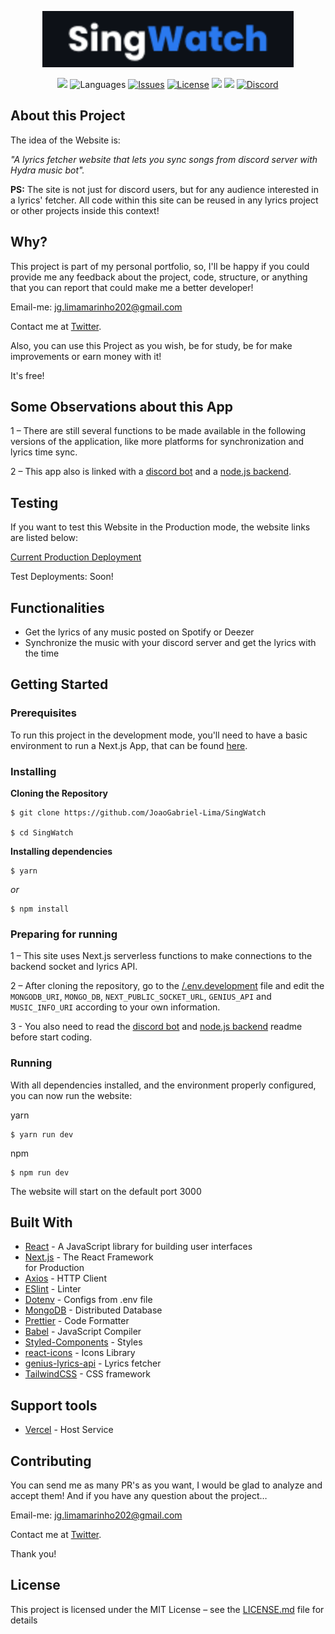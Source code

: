<p align="center">
<img width="402px" src="https://github.com/JoaoGabriel-Lima/SingWatch/blob/main/logo.png" alt="logo">
</p>
</p>

<p align="center">
<img src="https://img.shields.io/badge/-beta-gold">
<img alt="Languages" src="https://img.shields.io/badge/languages available -1-ffdb56">
<a href="https://github.com/JoaoGabriel-Lima/SingWatch/issues" target="_blank"><img alt="Issues" src="https://img.shields.io/github/issues/JoaoGabriel-Lima/SingWatch?color=ff5c5c"></a>
<a href="https://github.com/JoaoGabriel-Lima/SingWatch/blob/main/LICENSE.md" target="_blank"><img alt="License" src="https://img.shields.io/github/license/JoaoGabriel-Lima/SingWatch?color=37bf5d"></a>
<img src="https://img.shields.io/github/checks-status/JoaoGabriel-Lima/SingWatch/main">
<img src="https://img.shields.io/github/languages/top/JoaoGabriel-Lima/SingWatch">
<a href="https://discord.gg/A8QpetRAmS" target="_blank"><img alt="Discord" src="https://img.shields.io/discord/723176618159243284?color=ff6485"></a>
</p>

## About this Project

The idea of the Website is:

_"A lyrics fetcher website that lets you sync songs from discord server with Hydra music bot"._

**PS:** The site is not just for discord users, but for any audience interested in a lyrics' fetcher. All code within this site can be reused in any lyrics project or other projects inside this context!

## Why?

This project is part of my personal portfolio, so, I'll be happy if you could provide me any feedback about the project, code, structure, or anything that you can report that could make me a better developer!

Email-me: jg.limamarinho202@gmail.com

Contact me at [Twitter](https://twitter.com/juaozin__).

Also, you can use this Project as you wish, be for study, be for make improvements or earn money with it!

It's free!

## Some Observations about this App

1 – There are still several functions to be made available in the following versions of the application, like more platforms for synchronization and lyrics time sync.

2 – This app also is linked with a [discord bot](https://github.com/JoaoGabriel-Lima/singwatchbot) and a [node.js backend](https://github.com/JoaoGabriel-Lima/SingWatch-Backend).

## Testing

If you want to test this Website in the Production mode, the website links are listed below:

[Current Production Deployment](https://sing-watch.vercel.app/)

Test Deployments: Soon!

## Functionalities

- Get the lyrics of any music posted on Spotify or Deezer
- Synchronize the music with your discord server and get the lyrics with the time

## Getting Started

### Prerequisites

To run this project in the development mode, you'll need to have a basic environment to run a Next.js App, that can be found [here](https://nextjs.org/learn/basics/create-nextjs-app?utm_source=next-site&utm_medium=homepage-cta&utm_campaign=next-website).

### Installing

**Cloning the Repository**

```
$ git clone https://github.com/JoaoGabriel-Lima/SingWatch

$ cd SingWatch
```

**Installing dependencies**

```
$ yarn
```

_or_

```
$ npm install
```

### Preparing for running

1 – This site uses Next.js serverless functions to make connections to the backend socket and lyrics API.

2 – After cloning the repository, go to the [/.env.development](https://github.com/JoaoGabriel-Lima/SingWatch/blob/main/.env.development) file and edit the `MONGODB_URI`, `MONGO_DB`, `NEXT_PUBLIC_SOCKET_URL`, `GENIUS_API` and `MUSIC_INFO_URI` according to your own information.

3 - You also need to read the [discord bot](https://github.com/JoaoGabriel-Lima/singwatchbot) and [node.js backend](https://github.com/JoaoGabriel-Lima/SingWatch-Backend) readme before start coding.

### Running

With all dependencies installed, and the environment properly configured, you can now run the website:

yarn

```
$ yarn run dev
```

npm

```
$ npm run dev
```

The website will start on the default port 3000

## Built With

- [React](https://reactjs.org/) - A JavaScript library for building user interfaces
- [Next.js](https://nextjs.org/) - The React Framework  
  for Production
- [Axios](https://github.com/axios/axios) - HTTP Client
- [ESlint](https://eslint.org/) - Linter
- [Dotenv](https://github.com/motdotla/dotenv) - Configs from .env file
- [MongoDB](https://www.mongodb.com/) - Distributed Database
- [Prettier](https://prettier.io/) - Code Formatter
- [Babel](https://babeljs.io/) - JavaScript Compiler
- [Styled-Components](https://www.styled-components.com/) - Styles
- [react-icons](https://react-icons.github.io/react-icons/) - Icons Library
- [genius-lyrics-api](https://www.npmjs.com/package/genius-lyrics-api) - Lyrics fetcher
- [TailwindCSS](https://tailwindcss.com/) - CSS framework

## Support tools

- [Vercel](https://vercel.com/) - Host Service

## Contributing

You can send me as many PR's as you want, I would be glad to analyze and accept them! And if you have any question about the project…

Email-me: jg.limamarinho202@gmail.com

Contact me at [Twitter](https://twitter.com/juaozin__).

Thank you!

## License

This project is licensed under the MIT License – see the [LICENSE.md](https://github.com/JoaoGabriel-Lima/notemock_website/blob/main/LICENSE) file for details
